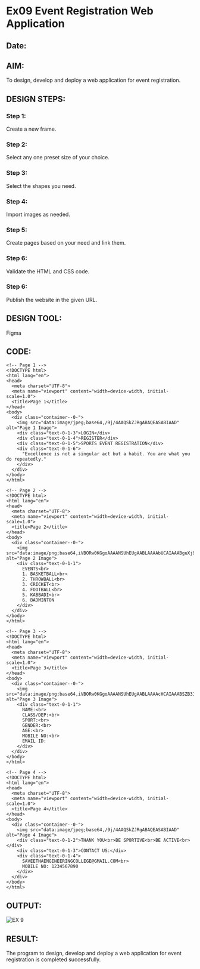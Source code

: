 # Ex09 Event Registration Web Application
## Date:

## AIM:
To design, develop and deploy a web application for event registration.

## DESIGN STEPS:

### Step 1:
Create a new frame.

### Step 2:
Select any one preset size of your choice.

### Step 3:
Select the shapes you need.

### Step 4:
Import images as needed.

### Step 5:
Create pages based on your need and link them.

### Step 6:

Validate the HTML and CSS code.

### Step 6:

Publish the website in the given URL.

## DESIGN TOOL:
Figma

## CODE:
```
<!-- Page 1 -->
<!DOCTYPE html>
<html lang="en">
<head>
  <meta charset="UTF-8">
  <meta name="viewport" content="width=device-width, initial-scale=1.0">
  <title>Page 1</title>
</head>
<body>
  <div class="container--0-">
    <img src="data:image/jpeg;base64,/9j/4AAQSkZJRgABAQEASABIAAD" alt="Page 1 Image">
    <div class="text-0-1-3">LOGIN</div>
    <div class="text-0-1-4">REGISTER</div>
    <div class="text-0-1-5">SPORTS EVENT REGISTRATION</div>
    <div class="text-0-1-6">
      "Excellence is not a singular act but a habit. You are what you do repeatedly."
    </div>
  </div>
</body>
</html>

<!-- Page 2 -->
<!DOCTYPE html>
<html lang="en">
<head>
  <meta charset="UTF-8">
  <meta name="viewport" content="width=device-width, initial-scale=1.0">
  <title>Page 2</title>
</head>
<body>
  <div class="container--0-">
    <img src="data:image/png;base64,iVBORw0KGgoAAAANSUhEUgAABLAAAAbUCAIAAABguXj9AAAABGdBTUEAALGPC" alt="Page 2 Image">
    <div class="text-0-1-1">
      EVENTS<br>
      1. BASKETBALL<br>
      2. THROWBALL<br>
      3. CRICKET<br>
      4. FOOTBALL<br>
      5. KABBADI<br>
      6. BADMINTON
    </div>
  </div>
</body>
</html>

<!-- Page 3 -->
<!DOCTYPE html>
<html lang="en">
<head>
  <meta charset="UTF-8">
  <meta name="viewport" content="width=device-width, initial-scale=1.0">
  <title>Page 3</title>
</head>
<body>
  <div class="container--0-">
    <img src="data:image/png;base64,iVBORw0KGgoAAAANSUhEUgAABLAAAAcHCAIAAABSZB3IAAAABGdBTUEAALGPC" alt="Page 3 Image">
    <div class="text-0-1-1">
      NAME:<br>
      CLASS/DEP:<br>
      SPORT:<br>
      GENDER:<br>
      AGE:<br>
      MOBILE NO:<br>
      EMAIL ID:
    </div>
  </div>
</body>
</html>

<!-- Page 4 -->
<!DOCTYPE html>
<html lang="en">
<head>
  <meta charset="UTF-8">
  <meta name="viewport" content="width=device-width, initial-scale=1.0">
  <title>Page 4</title>
</head>
<body>
  <div class="container--0-">
    <img src="data:image/jpeg;base64,/9j/4AAQSkZJRgABAQEASABIAAD" alt="Page 4 Image">
    <div class="text-0-1-2">THANK YOU<br>BE SPORTIVE<br>BE ACTIVE<br></div>
    <div class="text-0-1-3">CONTACT US:</div>
    <div class="text-0-1-4">
      SAVEETHAENGINEERINGCOLLEGE@GMAIL.COM<br>
      MOBILE NO: 1234567890
    </div>
  </div>
</body>
</html>
```

## OUTPUT:
![EX 9](https://github.com/user-attachments/assets/aa2d5028-d673-4377-bbb2-8a7f62e13836)


## RESULT:
The program to design, develop and deploy a web application for event registration is completed successfully.
